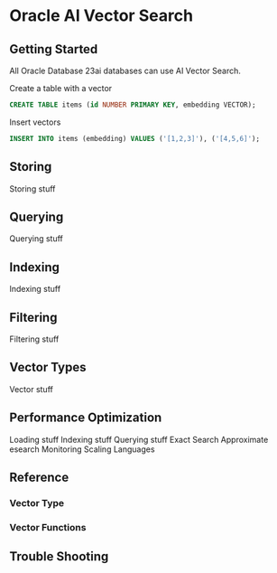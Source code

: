 # Oracle AI Vector Search

## Getting Started
All Oracle Database 23ai databases can use AI Vector Search.

Create a table with a vector  
```SQL
CREATE TABLE items (id NUMBER PRIMARY KEY, embedding VECTOR);
```

Insert vectors

```SQL
INSERT INTO items (embedding) VALUES ('[1,2,3]'), ('[4,5,6]');
```

    

## Storing
Storing stuff

## Querying
Querying stuff

## Indexing
Indexing stuff

## Filtering
Filtering stuff

## Vector Types
Vector stuff

## Performance Optimization
Loading stuff
Indexing stuff
Querying stuff
Exact Search
Approximate esearch
Monitoring
Scaling
Languages

## Reference
### Vector Type
### Vector Functions
### 

## Trouble Shooting



